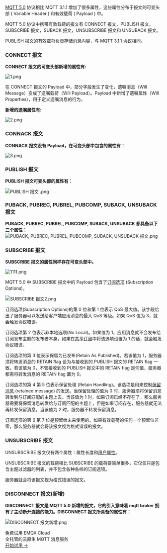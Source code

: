 [MQTT 5.0](https://www.emqx.com/zh/mqtt/mqtt5) 协议相比 MQTT 3.1.1 增加了很多属性，这些属性分布于报文的可变头部 ( Variable Header ) 和有效载荷 ( Payload ) 中。

MQTT 5.0 协议中携带有效载荷的报文有 CONNECT 报文，PUBLISH 报文，SUBSCRIBE 报文，SUBACK 报文，UNSUBSCRIBE 报文和 UNSUBACK 报文。

PUBLISH 报文的有效载荷负责存储消息内容，与 MQTT 3.1.1 协议相同。

### CONNECT 报文

**CONNECT 报文的可变头部新增的属性有:**

![1.png](https://assets.emqx.com/images/90f25b5ca8dc4e5501b4d0ed41e7cf74.png)



在 CONNECT 报文的 Payload 中，部分字段发生了变化，遗嘱消息（Will Message）变成了遗嘱载荷（Will Payload）。Payload 中新增了遗嘱属性（Will Properties），用于定义遗嘱消息的行为。

**新增的遗嘱属性有:**

![2.png](https://assets.emqx.com/images/bdabfdce4a61eb236fca3c2816405093.png)



### CONNACK 报文

**CONNACK 报文没有 Payload，在可变头部中包含的属性有：**

![3.png](https://assets.emqx.com/images/a1af2211b756e665c1b891ec78acba13.png)

### PUBLISH 报文

**PUBLISH 报文可变头部的属性有：**

![PUBLISH 报文  .png](https://assets.emqx.com/images/50b3fafb8cf564389baa62a46e781342.png)



### PUBACK, PUBREC, PUBREL, PUBCOMP, SUBACK, UNSUBACK 报文

**PUBACK, PUBREC, PUBREL, PUBCOMP, SUBACK, UNSUBACK 都具备以下三个属性：**
![PUBACK, PUBREC, PUBREL, PUBCOMP, SUBACK, UNSUBACK 报文.png](https://assets.emqx.com/images/3b2c016167ebb30a40a055d446e32347.png)


### SUBSCRIBE 报文

**SUBSCRIBE 报文的属性同样存在可变头部中。**


![1111.png](https://assets.emqx.com/images/b9109207f7d9ff0c924df16164c7a8e7.png)


MQTT 5.0 中 SUBSCRIBE 报文中的 Payload 包含了[订阅选项](https://www.emqx.com/zh/blog/subscription-identifier-and-subscription-options) (Subscription Options)。


![SUBSCRIBE 报文2.png](https://assets.emqx.com/images/775c3841412fde11076e59f530a97b78.png)


订阅选项(Subscription Options)的第 0 位和第 1 位表示 QoS 最大值。该字段给出了服务器可以发送给客户端应用消息的最大 QoS 等级。如果 QoS 值为 3，就会触发协议错误。

订阅选项第 2 位表示非本地选项(No Local)。如果值为 1，应用消息就不会发布给订阅发布主题的发布者本身，如果在[共享订阅](https://www.emqx.com/zh/blog/introduction-to-mqtt5-protocol-shared-subscription)中将该选项设置为 1 的话，就会触发协议错误。

订阅选项的第 3 位表示保留为已发布(Retain As Published)。若该值为 1，服务器须将转发消息的 RETAIN flag 设为与接收到的 PUBLISH 报文的 RETAIN flag 一致。若该值为 0，不管接收到的 PUBLISH 报文中的 RETAIN flag 是何值，服务器都需将转发消息的 RETAIN flag 置为 0。

订阅选项的第 4 第 5 位表示保留处理 (Retain Handling)。该选项是用来控制[保留消息](https://www.emqx.com/zh/blog/message-retention-and-message-expiration-interval-of-emqx-mqtt5-broker) (retained message) 的发送。当保留处理的值为 0 时，服务器须将保留消息转发到与订阅匹配的主题上去。当该值为 1 时，如果订阅已经不存在了，那么服务器需要将保留消息转发给与订阅匹配的主题上，但是如果订阅存在，服务器就无法再转发保留消息。当该值为 2 时，服务器不转发保留消息。

订阅选项的第 6 第 7 位是预留给未来使用的。如果有效载荷的任何一个预留位非零，那么服务器就会将该报文视为格式错误的报文。

### UNSUBSCRIBE 报文

UNSUBSCRIBE 报文仅有两个属性：属性长度和[用户属性](https://www.emqx.com/zh/blog/mqtt5-user-properties)。

UNSUBSCRIBE 报文的载荷相比 SUBSCRIBE 的载荷要简单很多，它仅仅只是包含主题过滤器的列表，并不包含各种各样的订阅选项。

服务器就会将该报文视为格式错误的报文。

### DISCONNECT 报文(新增)

**DISCONNECT 报文是 MQTT 5.0 新增的报文，它的引入意味着 mqtt broker 拥有了主动断开连接的能力。DISCONNECT 报文所具备的属性有：**

![DISCONNECT 报文新增.png](https://assets.emqx.com/images/f6aa8921e06244d319c110a9cfdbdb90.png)


<section class="promotion">
    <div>
        免费试用 EMQX Cloud
        <div class="is-size-14 is-text-normal has-text-weight-normal">全托管的云原生 MQTT 消息服务</div>
    </div>
    <a href="https://accounts-zh.emqx.com/signup?continue=https://cloud.emqx.com/console/deployments/0?oper=new" class="button is-gradient px-5">开始试用 →</a>
</section>
